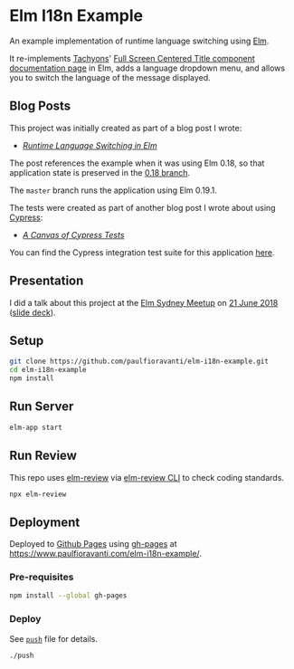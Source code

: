 # Elm I18n Example

An example implementation of runtime language switching using [Elm][].

It re-implements [Tachyons][]'
[Full Screen Centered Title component documentation page][] in Elm, adds a
language dropdown menu, and allows you to switch the language of the message
displayed.

## Blog Posts

This project was initially created as part of a blog post I wrote:

- _[Runtime Language Switching in Elm][]_

The post references the example when it was using Elm 0.18, so that application
state is preserved in the [0.18 branch][].

The `master` branch runs the application using Elm 0.19.1.

The tests were created as part of another blog post I wrote about using
[Cypress][]:

- _[A Canvas of Cypress Tests][]_

You can find the Cypress integration test suite for this application
[here][paulfioravanti#cypress-i18n-example].

## Presentation

I did a talk about this project at the [Elm Sydney Meetup][] on
[21 June 2018][elm-sydney-20180621] ([slide deck][speakerdeck]).

## Setup

```sh
git clone https://github.com/paulfioravanti/elm-i18n-example.git
cd elm-i18n-example
npm install
```

## Run Server

```sh
elm-app start
```

## Run Review

This repo uses [elm-review][] via [elm-review CLI][] to check coding standards.

```sh
npx elm-review
```

## Deployment

Deployed to [Github Pages][] using [gh-pages][] at
<https://www.paulfioravanti.com/elm-i18n-example/>.

### Pre-requisites

```sh
npm install --global gh-pages
```

### Deploy

See [`push`][] file for details.

```sh
./push
```

[0.18 branch]: https://github.com/paulfioravanti/elm-i18n-example/tree/0.18
[A Canvas of Cypress Tests]: https://www.paulfioravanti.com/blog/canvas-of-cypress-tests/
[Cypress]: https://www.cypress.io/
[Elm]: http://elm-lang.org/
[elm-review]: https://github.com/jfmengels/elm-review
[elm-review CLI]: https://github.com/jfmengels/node-elm-review
[Elm Sydney Meetup]: https://www.meetup.com/Sydney-Elm-Meetup/
[elm-sydney-20180621]: https://www.meetup.com/Sydney-Elm-Meetup/events/pdpzvmyxjbcc/
[Full Screen Centered Title component documentation page]: http://tachyons.io/components/layout/full-screen-centered-title/index.html
[gh-pages]: https://github.com/tschaub/gh-pages
[Github Pages]: https://pages.github.com/
[paulfioravanti#cypress-i18n-example]: https://github.com/paulfioravanti/cypress-i18n-example
[`push`]: /push
[Runtime Language Switching in Elm]: https://paulfioravanti.com/blog/runtime-language-switching-in-elm/
[speakerdeck]: https://speakerdeck.com/paulfioravanti/runtime-i18n-in-elm
[Tachyons]: http://tachyons.io/
